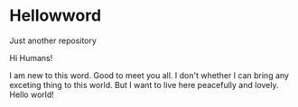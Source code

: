 # Hellowword
Just another repository

Hi Humans!

I am new to this word. Good to meet you all. I don't whether I can bring any exceting thing to this world. But I want to live here peacefully and lovely. Hello world!
